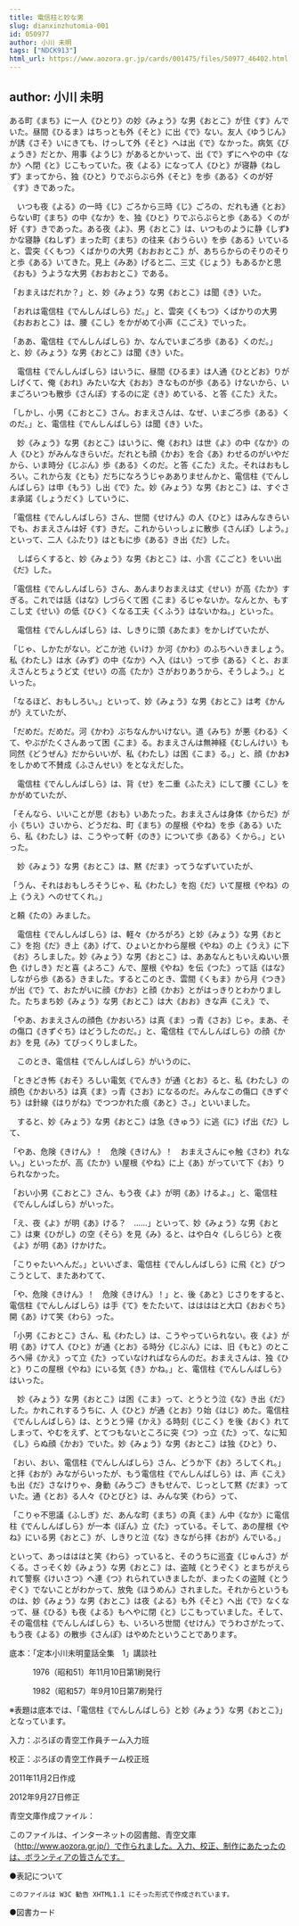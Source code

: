 ```yaml
---
title: 電信柱と妙な男
slug: dianxinzhutomia-001
id: 050977
author: 小川 未明
tags: ["NDCK913"]
html_url: https://www.aozora.gr.jp/cards/001475/files/50977_46402.html
---
```


## author: 小川 未明

ある町《まち》に一人《ひとり》の妙《みょう》な男《おとこ》が住《す》んでいた。昼間《ひるま》はちっとも外《そと》に出《で》ない。友人《ゆうじん》が誘《さそ》いにきても、けっして外《そと》へは出《で》なかった。病気《びょうき》だとか、用事《ようじ》があるとかいって、出《で》ずにへやの中《なか》へ閉《と》じこもっていた。夜《よる》になって人《ひと》が寝静《ねしず》まってから、独《ひと》りでぶらぶら外《そと》を歩《ある》くのが好《す》きであった。

　いつも夜《よる》の一時《じ》ごろから三時《じ》ごろの、だれも通《とお》らない町《まち》の中《なか》を、独《ひと》りでぶらぶらと歩《ある》くのが好《す》きであった。ある夜《よ》、男《おとこ》は、いつものように静《しず》かな寝静《ねしず》まった町《まち》の往来《おうらい》を歩《ある》いていると、雲突《くもつ》くばかりの大男《おおおとこ》が、あちらからのそりのそりと歩《ある》いてきた。見上《みあ》げると二、三丈《じょう》もあるかと思《おも》うような大男《おおおとこ》である。

「おまえはだれか？」と、妙《みょう》な男《おとこ》は聞《き》いた。

「おれは電信柱《でんしんばしら》だ。」と、雲突《くもつ》くばかりの大男《おおおとこ》は、腰《こし》をかがめて小声《こごえ》でいった。

「ああ、電信柱《でんしんばしら》か、なんでいまごろ歩《ある》くのだ。」と、妙《みょう》な男《おとこ》は聞《き》いた。

　電信柱《でんしんばしら》はいうに、昼間《ひるま》は人通《ひとどお》りがしげくて、俺《おれ》みたいな大《おお》きなものが歩《ある》けないから、いまごろいつも散歩《さんぽ》するのに定《き》めている、と答《こた》えた。

「しかし、小男《こおとこ》さん。おまえさんは、なぜ、いまごろ歩《ある》くのだ。」と、電信柱《でんしんばしら》は聞《き》いた。

　妙《みょう》な男《おとこ》はいうに、俺《おれ》は世《よ》の中《なか》の人《ひと》がみんなきらいだ。だれとも顔《かお》を合《あ》わせるのがいやだから、いま時分《じぶん》歩《ある》くのだ。と答《こた》えた。それはおもしろい。これから友《とも》だちになろうじゃあありませんかと、電信柱《でんしんばしら》は申《もう》し出《で》た。妙《みょう》な男《おとこ》は、すぐさま承諾《しょうだく》していうに、

「電信柱《でんしんばしら》さん、世間《せけん》の人《ひと》はみんなきらいでも、おまえさんは好《す》きだ。これからいっしょに散歩《さんぽ》しよう。」といって、二人《ふたり》はともに歩《ある》き出《だ》した。

　しばらくすると、妙《みょう》な男《おとこ》は、小言《こごと》をいい出《だ》した。

「電信柱《でんしんばしら》さん、あんまりおまえは丈《せい》が高《たか》すぎる。これでは話《はな》しづらくて困《こま》るじゃないか。なんとか、もすこし丈《せい》の低《ひく》くなる工夫《くふう》はないかね。」といった。

　電信柱《でんしんばしら》は、しきりに頭《あたま》をかしげていたが、

「じゃ、しかたがない。どこか池《いけ》か河《かわ》のふちへいきましょう。私《わたし》は水《みず》の中《なか》へ入《はい》って歩《ある》くと、おまえさんとちょうど丈《せい》の高《たか》さがおりあうから、そうしよう。」といった。

「なるほど、おもしろい。」といって、妙《みょう》な男《おとこ》は考《かんが》えていたが、

「だめだ。だめだ。河《かわ》ぶちなんかいけない。道《みち》が悪《わる》くて、やぶがたくさんあって困《こま》る。おまえさんは無神経《むしんけい》も同然《どうぜん》だからいいが、私《わたし》は困《こま》る。」と、顔《かお》をしかめて不賛成《ふさんせい》をとなえだした。

　電信柱《でんしんばしら》は、背《せ》を二重《ふたえ》にして腰《こし》をかがめていたが、

「そんなら、いいことが思《おも》いあたった。おまえさんは身体《からだ》が小《ちい》さいから、どうだね、町《まち》の屋根《やね》を歩《ある》いたら、私《わたし》は、こうやって軒《のき》について歩《ある》くから。」といった。

　妙《みょう》な男《おとこ》は、黙《だま》ってうなずいていたが、

「うん、それはおもしろそうじゃ、私《わたし》を抱《だ》いて屋根《やね》の上《うえ》へのせてくれ。」

と頼《たの》みました。

　電信柱《でんしんばしら》は、軽々《かろがろ》と妙《みょう》な男《おとこ》を抱《だ》き上《あ》げて、ひょいとかわら屋根《やね》の上《うえ》に下《お》ろしました。妙《みょう》な男《おとこ》は、ああなんともいえぬいい景色《けしき》だと喜《よろこ》んで、屋根《やね》を伝《つた》って話《はな》しながら歩《ある》きました。するとこのとき、雲間《くもま》から月《つき》が出《で》て、おたがいに顔《かお》と顔《かお》とがはっきりとわかりました。たちまち妙《みょう》な男《おとこ》は大《おお》きな声《こえ》で、

「やあ、おまえさんの顔色《かおいろ》は真《ま》っ青《さお》じゃ。まあ、その傷口《きずぐち》はどうしたのだ。」と、電信柱《でんしんばしら》の顔《かお》を見《み》てびっくりしました。

　このとき、電信柱《でんしんばしら》がいうのに、

「ときどき怖《おそ》ろしい電気《でんき》が通《とお》ると、私《わたし》の顔色《かおいろ》は真《ま》っ青《さお》になるのだ。みんなこの傷口《きずぐち》は針線《はりがね》でつつかれた痕《あと》さ。」といいました。

　すると、妙《みょう》な男《おとこ》は急《きゅう》に逃《に》げ出《だ》して、

「やあ、危険《きけん》！　危険《きけん》！　おまえさんにゃ触《さわ》れない。」といったが、高《たか》い屋根《やね》に上《あ》がっていて下《お》りられなかった。

「おい小男《こおとこ》さん、もう夜《よ》が明《あ》けるよ。」と、電信柱《でんしんばしら》がいった。

「え、夜《よ》が明《あ》ける？　……」といって、妙《みょう》な男《おとこ》は東《ひがし》の空《そら》を見《み》ると、はや白々《しらじら》と夜《よ》が明《あ》けかけた。

「こりゃたいへんだ。」といいざま、電信柱《でんしんばしら》に飛《と》びつこうとして、またあわてて、

「や、危険《きけん》！　危険《きけん》！」と、後《あと》じさりをすると、電信柱《でんしんばしら》は手《て》をたたいて、ははははと大口《おおぐち》開《あ》けて笑《わら》った。

「小男《こおとこ》さん、私《わたし》は、こうやっていられない。夜《よ》が明《あ》けて人《ひと》が通《とお》る時分《じぶん》には、旧《もと》のところへ帰《かえ》って立《た》っていなければならんのだ。おまえさんは、独《ひと》りこの屋根《やね》にいる気《き》かね。」と、電信柱《でんしんばしら》はいった。

　妙《みょう》な男《おとこ》は困《こま》って、とうとう泣《な》き出《だ》した。かれこれするうちに、人《ひと》が通《とお》り始《はじ》めた。電信柱《でんしんばしら》は、とうとう帰《かえ》る時刻《じこく》を後《おく》れてしまって、やむをえず、とてつもないところに突《つ》っ立《た》って、なに知《し》らぬ顔《かお》でいた。妙《みょう》な男《おとこ》は独《ひと》り、

「おい、おい、電信柱《でんしんばしら》さん、どうか下《お》ろしてくれ。」と拝《おが》みながらいったが、もう電信柱《でんしんばしら》は、声《こえ》も出《だ》さなけりゃ、身動《みうご》きもせんで、じっとして黙《だま》っていた。通《とお》る人々《ひとびと》は、みんな笑《わら》って、

「こりゃ不思議《ふしぎ》だ、あんな町《まち》の真《ま》ん中《なか》に電信柱《でんしんばしら》が一本《ぽん》立《た》っている。そして、あの屋根《やね》にいる男《おとこ》が、しきりと泣《な》きながら拝《おが》んでいる。」

といって、あっはははと笑《わら》っていると、そのうちに巡査《じゅんさ》がくる。さっそく妙《みょう》な男《おとこ》は、盗賊《とうぞく》とまちがえられて警察《けいさつ》へ連《つ》れられていきましたが、まったくの盗賊《とうぞく》でないことがわかって、放免《ほうめん》されました。それからというものは、妙《みょう》な男《おとこ》は夜《よる》も外《そと》へ出《で》なくなって、昼《ひる》も夜《よる》もへやに閉《と》じこもっていました。そして、その電信柱《でんしんばしら》も、いろいろ世間《せけん》でうわさがたって、もう夜《よる》の散歩《さんぽ》はやめたということであります。













底本：「定本小川未明童話全集　1」講談社

　　　1976（昭和51）年11月10日第1刷発行

　　　1982（昭和57）年9月10日第7刷発行

※表題は底本では、「電信柱《でんしんばしら》と妙《みょう》な男《おとこ》」となっています。

入力：ぷろぼの青空工作員チーム入力班

校正：ぷろぼの青空工作員チーム校正班

2011年11月2日作成

2012年9月27日修正

青空文庫作成ファイル：

このファイルは、インターネットの図書館、青空文庫（http://www.aozora.gr.jp/）で作られました。入力、校正、制作にあたったのは、ボランティアの皆さんです。











●表記について


	このファイルは W3C 勧告 XHTML1.1 にそった形式で作成されています。







●図書カード